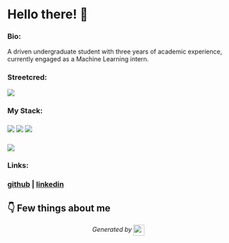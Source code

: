 
# Hello there! 👋


### Bio:

A driven undergraduate student with three years of academic experience, currently engaged as a Machine Learning intern.
            

### Streetcred:

<a href="https://www.tublian.com/profile/PavanMutyla?ss=true"><img src="https://rd3ps1doua.execute-api.us-east-1.amazonaws.com/dev/ft/profile/streetcred/badge/PavanMutyla?type=without_score"></a>

### My Stack:

### <img src="https://rd3ps1doua.execute-api.us-east-1.amazonaws.com/dev/ft/profile/streetcred/github/tag/Data%20Science"/> <img src="https://rd3ps1doua.execute-api.us-east-1.amazonaws.com/dev/ft/profile/streetcred/github/tag/Data%20Engineering"/> <img src="https://rd3ps1doua.execute-api.us-east-1.amazonaws.com/dev/ft/profile/streetcred/github/tag/Python"/>

### <img src="https://rd3ps1doua.execute-api.us-east-1.amazonaws.com/dev/ft/profile/streetcred/github/tag/MLOps"/>

### 

### Links:

### <a href="https://www.github.com/PavanMutyla">github</a> | <a href="">linkedin</a>

## 👇 Few things about me


<div>

            
</div>




<p align="center">
<i>Generated by <a href="https://www.tublian.com/"><img src="https://tublian-newsletter-assets.s3.amazonaws.com/just-logo.png" width="25" style="vertical-align: middle"/></i>
</p>
